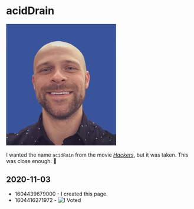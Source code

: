 # acidDrain

![portrait](./James-Grow-Portrait-2021.jpg)

I wanted the name `acidRain` from the movie
[_Hackers_](https://www.imdb.com/title/tt0113243/), but it was taken. This was
close enough. 🤷

## 2020-11-03

- 1604439679000 - I created this page.
- 1604416271972 - ![I Voted](https://user-images.githubusercontent.com/3104489/97828882-616ae680-1c96-11eb-8110-4f39349b4033.gif)
